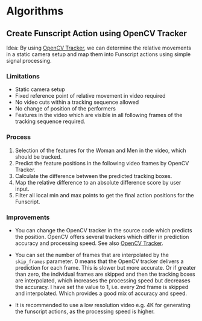 # Algorithms

## Create Funscript Action using OpenCV Tracker

Idea: By using [OpenCV Tracker](https://learnopencv.com/object-tracking-using-opencv-cpp-python/), we can determine the relative movements in a static camera setup and map them into Funscript actions using simple signal processing.

### Limitations

- Static camera setup
- Fixed reference point of relative movement in video required
- No video cuts within a tracking sequence allowed
- No change of position of the performers
- Features in the video which are visible in all following frames of the tracking sequence required.

### Process

1. Selection of the features for the Woman and Men in the video, which should be tracked.
2. Predict the feature positions in the following video frames by OpenCV Tracker.
3. Calculate the difference between the predicted tracking boxes.
4. Map the relative difference to an absolute difference score by user input.
5. Filter all local min and max points to get the final action positions for the Funscript.

### Improvements

- You can change the OpenCV tracker in the source code which predicts the position. OpenCV offers several trackers which differ in prediction accuracy and processing speed. See also [OpenCV Tracker](https://learnopencv.com/object-tracking-using-opencv-cpp-python/).

- You can set the number of frames that are interpolated by the `skip_frames` parameter. 0 means that the OpenCV tracker delivers a prediction for each frame. This is slower but more accurate. Or if greater than zero, the individual frames are skipped and then the tracking boxes are interpolated, which increases the processing speed but decreases the accuracy. I have set the value to 1, i.e. every 2nd frame is skipped and interpolated. Which provides a good mix of accuracy and speed.

- It is recommended to use a low resolution video e.g. 4K for generating the funscript actions, as the processing speed is higher.
